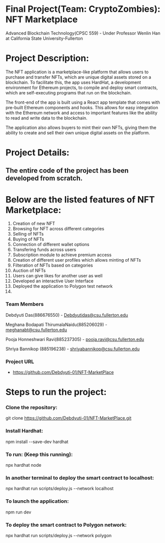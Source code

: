# Final Project(Team: CryptoZombies): NFT Marketplace 
Advanced Blockchain Technology(CPSC 559) - Under Professor Wenlin Han at California State University-Fullerton

# Project Description:
The NFT application is a marketplace-like platform that allows users to purchase and transfer NFTs, which are unique digital assets stored on a blockchain. To facilitate this, the app uses HardHat, a development environment for Ethereum projects, to compile and deploy smart contracts, which are self-executing programs that run on the blockchain.

The front-end of the app is built using a React app template that comes with pre-built Ethereum components and hooks. This allows for easy integration with the Ethereum network and access to important features like the ability to read and write data to the blockchain.

The application also allows buyers to mint their own NFTs, giving them the ability to create and sell their own unique digital assets on the platform.


# Project Details:
## The entire code of the project has been developed from scratch.
# Below are the listed features of NFT Marketplace:
1. Creation of new NFT
2. Browsing for NFT across different categories
3. Selling of NFTs
4. Buying of NFTs
5. Connection of different wallet options 
6. Transfering funds across users
7. Subscription module to achieve premium access
8. Creation of different user profiles which allows minting of NFTs
9. Filteration of NFTs based on categories 
10. Auction of NFTs
11. Users can give likes for another user as well
12. Developed an interactive User Interface
13. Deployed the application to Polygon test network
14. 

### Team Members

Debdyuti Das(886676550) - Debdyutidas@csu.fullerton.edu

Meghana Bodapati ThirumalaNaidu(885206029) - meghanabt@csu.fullerton.edu

Pooja Honneshwari Ravi(885237305) - pooja.ravi@csu.fullerton.edu

Shriya Bannikop (885196238) - shriyabannikop@csu.fullerton.edu

### Project URL
- https://github.com/Debdyuti-01/NFT-MarketPlace

# Steps to run the project:
### Clone the repository:
git clone https://github.com/Debdyuti-01/NFT-MarketPlace.git

### Install Hardhat:
npm install --save-dev hardhat

### To run: (Keep this running):
npx hardhat node

### In another terminal to deploy the smart contract to localhost:
npx hardhat run scripts/deploy.js --network localhost

### To launch the application:
npm run dev

### To deploy the smart contract to Polygon network: 
npx hardhat run scripts/deploy.js --network polygon

